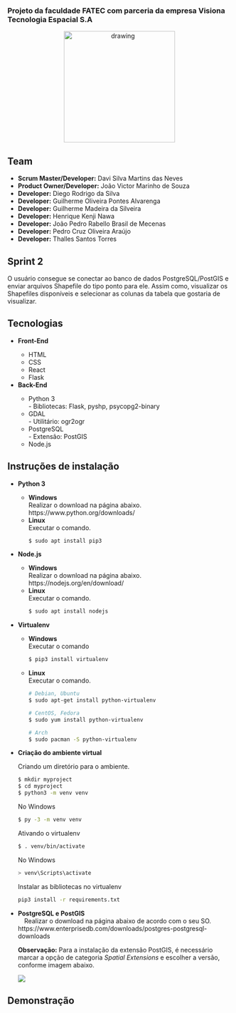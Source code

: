 
### Projeto da faculdade FATEC com parceria da empresa Visiona Tecnologia Espacial S.A

<p align="center">
  <img src="https://i.ibb.co/7CQBMHN/icon.jpg" alt="drawing" width="250" />
</p>

## Team
<ul>
  <li><b>Scrum Master/Developer:</b> Davi Silva Martins das Neves</li>
  <li><b>Product Owner/Developer:</b> João Victor Marinho de Souza</li>
  <li><b>Developer:</b> Diego Rodrigo da Silva</li>
  <li><b>Developer:</b> Guilherme Oliveira Pontes Alvarenga</li>
  <li><b>Developer:</b> Guilherme Madeira da Silveira</li>
  <li><b>Developer:</b> Henrique Kenji Nawa</li>
  <li><b>Developer:</b> João Pedro Rabello Brasil de Mecenas</li>
  <li><b>Developer:</b> Pedro Cruz Oliveira Araújo</li>
  <li><b>Developer:</b> Thalles Santos Torres</li>
</ul>

## Sprint 2
O usuário consegue se conectar ao banco de dados PostgreSQL/PostGIS e enviar arquivos Shapefile do tipo ponto para ele. Assim como, visualizar os Shapefiles disponíveis e selecionar as colunas da tabela que gostaria de visualizar.

## Tecnologias

<ul>
  <li><b>Front-End</b></li>
    <ul>
      <li>HTML</li>
      <li>CSS</li>
      <li>React</li>
      <li>Flask</li>
     </ul>
  
  <li><b>Back-End</b></li>
    <ul>
      <li>Python 3</li>
          - Bibliotecas: Flask, pyshp, psycopg2-binary
      <li>GDAL</li>
          - Utilitário: ogr2ogr
      <li>PostgreSQL</li>
          - Extensão: PostGIS
      <li>Node.js</li>
  </ul>
</ul>

## Instruções de instalação

<ul>
  <li><b>Python 3</b></li>
    <ul>
    <li><b>Windows</b></li> Realizar o download na página abaixo.<br/>https://www.python.org/downloads/
    <li><b>Linux</b></li> Executar o comando.<br/>

```bash
$ sudo apt install pip3
```
   </ul>
</ul>
 
<ul>
  <li><b>Node.js</b></li>
    <ul>
    <li><b>Windows</b></li> Realizar o download na página abaixo.<br/>https://nodejs.org/en/download/
    <li><b>Linux</b></li>Executar o comando. <br/>
    
```bash
$ sudo apt install nodejs
```    
  </ul>
</ul>  

<ul>
  <li><b>Virtualenv</b></li>
  <ul>
    <li><b>Windows</b></li> Executar o comando<br/>
   
```bash
$ pip3 install virtualenv
```

   <li><b>Linux</b></li>Executar o comando. <br/>  
 
```bash
# Debian, Ubuntu
$ sudo apt-get install python-virtualenv

# CentOS, Fedora
$ sudo yum install python-virtualenv

# Arch
$ sudo pacman -S python-virtualenv
```

  </ul>  
</ul>    
 
<ul>
  <li><b>Criação do ambiente virtual</b></li>
    
   Criando um diretório para o ambiente.
    
```bash
$ mkdir myproject
$ cd myproject
$ python3 -m venv venv
```
  No Windows
```bash
$ py -3 -m venv venv
```

  Ativando o virtualenv
```bash
$ . venv/bin/activate
```

  No Windows
```bash
> venv\Scripts\activate
```

  Instalar as bibliotecas no virtualenv
```bash
pip3 install -r requirements.txt
```
  
</ul>

<ul>
  <li><b>PostgreSQL e PostGIS</b></li>
  &emsp;Realizar o download na página abaixo de acordo com o seu SO.<br/>
  https://www.enterprisedb.com/downloads/postgres-postgresql-downloads
  
  **Observação:** Para a instalação da extensão PostGIS, é necessário marcar a opção de categoria <i>Spatial Extensions</i> e escolher a versão, conforme imagem abaixo.
  
  <img src  = "https://i.stack.imgur.com/FvTZm.png">
  
  
  
</ul>
    

## Demonstração
